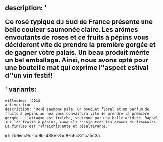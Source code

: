 description: '<p>Ce rosé typique du Sud de France présente une belle couleur saumonée claire. Les arômes envoutants de roses et de fruits à pépins vous décideront vite de prendre la première gorgée et de gagner votre palais. Un beau produit mérite un bel emballage. Ainsi, nous avons opté pour une bouteille mat qui exprime l''aspect estival d''un vin festif!</p>'
variants:
  -
    millesime: '2018'
    active: true
    description: 'Rosé saumoné pale. Un bouquet floral et un parfum de fruits à pépins au nez vous convaincra vite de prendre la première gorgée. L''attaque est fraîche, soutenue par une belle acidité. Rappel sur les fruits à pépins, auxquels s''ajoutent les arômes de framboise. La finales est rafraîchissante et désaltérante.'
id: 7b6ecc9c-cd9b-488e-8ad8-56c871ca5c3a
